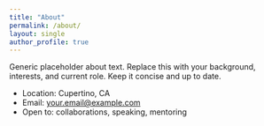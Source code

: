 ```yaml
---
title: "About"
permalink: /about/
layout: single
author_profile: true
---
```


Generic placeholder about text. Replace this with your background, interests, and current role. Keep it concise and up to date.

- Location: Cupertino, CA
- Email: your.email@example.com
- Open to: collaborations, speaking, mentoring
